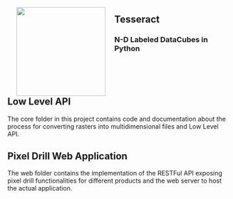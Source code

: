 <p>
<img src="http://fc02.deviantart.net/fs71/i/2012/048/e/3/tesseract_by_antares118-d4q3cqx.jpg"  height="200" width="200" align="left" style=”margin: 20px 20px 20px 20px;” hspace="20">
<h2>Tesseract</h2>
<h3>N-D Labeled DataCubes in Python</h3>
</p>

<br><br><br>

<p>
<h2>Low Level API</h2>
</p>
The core folder in this project contains code and documentation about the process for converting rasters into multidimensional files and Low Level API. 

<p>
<h2>Pixel Drill Web Application</h2>
</p>
The web folder contains the implementation of the RESTFul API exposing pixel drill functionalities for different products and the web server to host the actual application.


